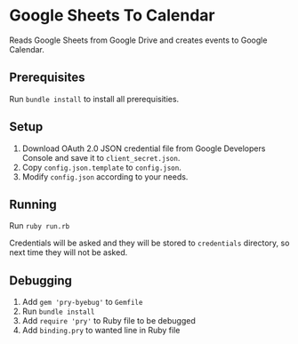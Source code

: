 # Google Sheets To Calendar
Reads Google Sheets from Google Drive and creates events to Google Calendar.

## Prerequisites ##
Run `bundle install` to install all prerequisities.

## Setup ##

1. Download OAuth 2.0 JSON credential file from Google Developers Console and save it to `client_secret.json`.
2. Copy `config.json.template` to `config.json`.
3. Modify `config.json` according to your needs.

## Running ##
Run `ruby run.rb`

Credentials will be asked and they will be stored to `credentials` directory, so next time they will not be asked.

## Debugging ##

1. Add `gem 'pry-byebug'` to `Gemfile`
2. Run `bundle install`
3. Add `require 'pry'` to Ruby file to be debugged
4. Add `binding.pry` to wanted line in Ruby file
